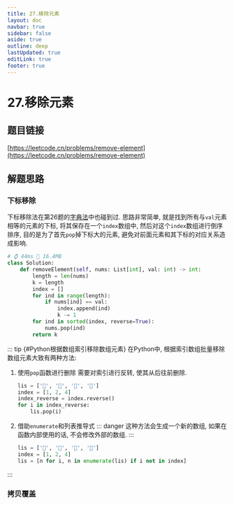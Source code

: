 ```yaml
---
title: 27.移除元素
layout: doc
navbar: true
sidebar: false
aside: true
outline: deep
lastUpdated: true
editLink: true
footer: true
---
```


# 27.移除元素

## 题目链接

[https://leetcode.cn/problems/remove-element](https://leetcode.cn/problems/remove-element)

## 解题思路

### 下标移除

下标移除法在第26题的[字典法](/leetcode/26/#字典)中也碰到过. 思路非常简单, 就是找到所有与`val`元素相等的元素的下标, 将其保存在一个`index`数组中, 然后对这个`index`数组进行倒序排序, 目的是为了首先`pop`掉下标大的元素, 避免对前面元素和其下标的对应关系造成影响.

```py
# ⌚ 44ms 📀 16.4MB
class Solution:
    def removeElement(self, nums: List[int], val: int) -> int:
        length = len(nums)
        k = length
        index = []
        for ind in range(length):
            if nums[ind] == val:
                index.append(ind)
                k -= 1
        for ind in sorted(index, reverse=True):
            nums.pop(ind)
        return k
```

::: tip {#Python根据数组索引移除数组元素}
在Python中, 根据索引数组批量移除数组元素大致有两种方法:
1. 使用`pop`函数进行删除
    需要对索引进行反转, 使其从后往前删除.
    ```py
    lis = ['🍌', '🍊', '🍐', '🍎']
    index = [1, 2, 4]
    index_reverse = index.reverse()
    for i in index_reverse:
        lis.pop(i)
    ```
2. 借助`enumerate`和列表推导式
    ::: danger
    这种方法会生成一个新的数组, 如果在函数内部使用的话, 不会修改外部的数组.
    :::
    ```py
    lis = ['🍌', '🍊', '🍐', '🍎']
    index = [1, 2, 4]
    lis = [n for i, n in enumerate(lis) if i not in index]
    ```
:::

### 拷贝覆盖


